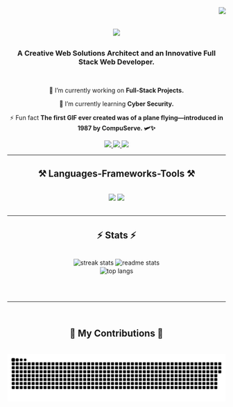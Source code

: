 <img align="right" src="https://visitor-badge.laobi.icu/badge?page_id=Pinocchio-W.Pinocchio-W" />

<h1 align="center">
    <img src="https://readme-typing-svg.herokuapp.com/?font=Righteous&size=35&center=true&vCenter=true&width=500&height=70&duration=5000&lines=Hi+There!+👋;+I'm+Mezbah+Ul+Haq.;" />
</h1>

<h3 align="center">A Creative Web Solutions Architect and an Innovative Full Stack Web Developer.</h3>

<br/>

<div align="center">
 
 🔭 I’m currently working on **Full-Stack Projects.**
 
 🌱 I’m currently learning **Cyber Security.**
 
 ⚡ Fun fact **The first GIF ever created was of a plane flying—introduced in 1987 by CompuServe. 🛩️✨**

  </div>
 
<div align="center"> 
  <a href="mailto:mezbah.w.m17@gmail.com">
    <img src="https://img.shields.io/badge/Gmail-333333?style=for-the-badge&logo=gmail&logoColor=red" />
  </a>
  <a href="https://www.linkedin.com/in/mezbah-ul-haq-09741b234" target="_blank">
    <img src="https://img.shields.io/badge/LinkedIn-0077B5?style=for-the-badge&logo=linkedin&logoColor=white" target="_blank" />
  </a>
  <a href="https://salesp07.github.io" target="_blank">
     <img src="https://img.shields.io/badge/Portfolio-FF5722?style=for-the-badge&logo=todoist&logoColor=white" target="_blank" /> <!-- sqlite, safari, google-chrome are other good icon options -->
  </a>
</div>

 <hr/>

 <h2 align="center">⚒️ Languages-Frameworks-Tools ⚒️</h2>
<br/>
<div align="center">
    <img src="https://skillicons.dev/icons?i=react,bootstrap,mui,html,css,vscode,github,figma,tailwind,git,r" />
    <img src="https://skillicons.dev/icons?i=nodejs,python,javascript,typescript,express,firebase,mongodb,c,java,nextjs,mysql,flask" /><br>
</div>

<br/>
  
<hr/>

<h2 align="center">⚡ Stats ⚡</h2>
<br>
<div align=center>
  <img width=390 src="https://github-readme-streak-stats-salesp07.vercel.app/?user=Pinocchio-W&count_private=true&theme=react&border_radius=10" alt="streak stats"/>
  <img width=390 src="https://github-readme-stats-salesp07.vercel.app/api?username=Pinocchio-W&count_private=true&show_icons=true&theme=react&rank_icon=github&border_radius=10" alt="readme stats" />
  <br/>
  <img width=325 align="center" src="https://github-readme-stats-salesp07.vercel.app/api/top-langs/?username=Pinocchio-W&hide=HTML&langs_count=8&layout=compact&theme=react&border_radius=10&size_weight=0.5&count_weight=0.5&exclude_repo=github-readme-stats" alt="top langs" />
</div>

<br/><br/>

<hr/>

<br/>

<div align="center">
  <h2>🐍 My Contributions 🐍</h2>
  <br>
<picture>
  <source media="(prefers-color-scheme: dark)" srcset="https://raw.githubusercontent.com/Pinocchio-W/Pinocchio-W/output/github-snake-dark.svg" />
  <source media="(prefers-color-scheme: light)" srcset="https://raw.githubusercontent.com/Pinocchio-W/Pinocchio-W/output/github-snake.svg" />
  <img alt="github-snake" src="https://raw.githubusercontent.com/Pinocchio-W/Pinocchio-W/output/github-snake.svg" />
</picture>
 <br/><br/><br/>
</div>
